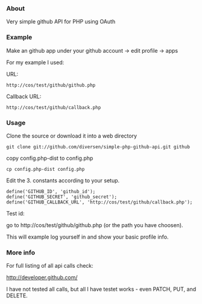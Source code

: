 ### About

Very simple github API for PHP using OAuth

### Example

Make an github app under your github account -> edit profile -> apps

For my example I used: 

URL:
    
    http://cos/test/github/github.php

Callback URL:

    http://cos/test/github/callback.php

### Usage

Clone the source or download it into a web directory

    git clone git://github.com/diversen/simple-php-github-api.git github

copy config.php-dist to config.php

    cp config.php-dist config.php

Edit the 3. constants according to your setup. 

    define('GITHUB_ID', 'github_id');
    define('GITHUB_SECRET', 'github_secret');
    define('GITHUB_CALLBACK_URL', 'http://cos/test/github/callback.php');

Test id: 

go to http://cos/test/github/github.php (or the path you have choosen). 

This will example log yourself in and show your basic profile info. 

### More info

For full listing of all api calls check: 

http://developer.github.com/

I have not tested all calls, but all I have testet works - even PATCH, PUT, and
DELETE.
